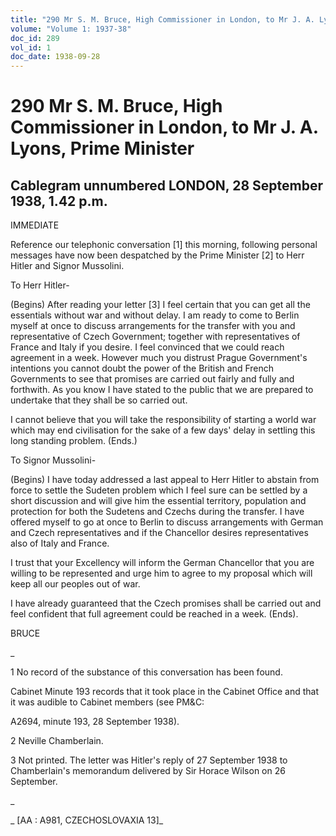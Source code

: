```yaml
---
title: "290 Mr S. M. Bruce, High Commissioner in London, to Mr J. A. Lyons, Prime Minister"
volume: "Volume 1: 1937-38"
doc_id: 289
vol_id: 1
doc_date: 1938-09-28
---
```


# 290 Mr S. M. Bruce, High Commissioner in London, to Mr J. A. Lyons, Prime Minister

## Cablegram unnumbered LONDON, 28 September 1938, 1.42 p.m.

IMMEDIATE

Reference our telephonic conversation [1] this morning, following personal messages have now been despatched by the Prime Minister [2] to Herr Hitler and Signor Mussolini.

To Herr Hitler-

(Begins) After reading your letter [3] I feel certain that you can get all the essentials without war and without delay. I am ready to come to Berlin myself at once to discuss arrangements for the transfer with you and representative of Czech Government; together with representatives of France and Italy if you desire. I feel convinced that we could reach agreement in a week. However much you distrust Prague Government's intentions you cannot doubt the power of the British and French Governments to see that promises are carried out fairly and fully and forthwith. As you know I have stated to the public that we are prepared to undertake that they shall be so carried out.

I cannot believe that you will take the responsibility of starting a world war which may end civilisation for the sake of a few days' delay in settling this long standing problem. (Ends.)

To Signor Mussolini-

(Begins) I have today addressed a last appeal to Herr Hitler to abstain from force to settle the Sudeten problem which I feel sure can be settled by a short discussion and will give him the essential territory, population and protection for both the Sudetens and Czechs during the transfer. I have offered myself to go at once to Berlin to discuss arrangements with German and Czech representatives and if the Chancellor desires representatives also of Italy and France.

I trust that your Excellency will inform the German Chancellor that you are willing to be represented and urge him to agree to my proposal which will keep all our peoples out of war.

I have already guaranteed that the Czech promises shall be carried out and feel confident that full agreement could be reached in a week. (Ends).

BRUCE

_

1 No record of the substance of this conversation has been found.

Cabinet Minute 193 records that it took place in the Cabinet Office and that it was audible to Cabinet members (see PM&amp;C:

A2694, minute 193, 28 September 1938).

2 Neville Chamberlain.

3 Not printed. The letter was Hitler's reply of 27 September 1938 to Chamberlain's memorandum delivered by Sir Horace Wilson on 26 September.

_

_ [AA : A981, CZECHOSLOVAXIA 13]_
